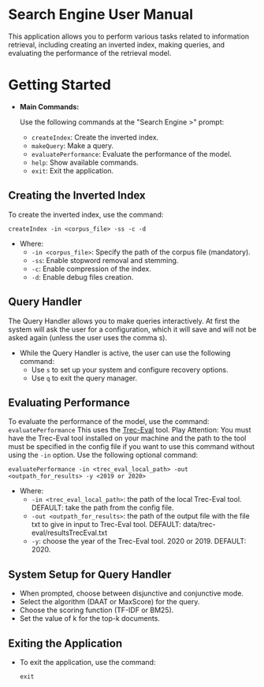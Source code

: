 
# Search Engine User Manual

This application allows you to perform various tasks related to information retrieval, including creating an inverted index, making queries, and evaluating the performance of the retrieval model.

# Getting Started

- **Main Commands:**

  Use the following commands at the "Search Engine >" prompt:
    -   `createIndex`: Create the inverted index.
    -   `makeQuery`: Make a query.
    -   `evaluatePerformance`: Evaluate the performance of the model.
    -   `help`: Show available commands.
    -   `exit`: Exit the application.

## Creating the Inverted Index

To create the inverted index, use the command:

    createIndex -in <corpus_file> -ss -c -d

- Where:
    -   `-in <corpus_file>`: Specify the path of the corpus file (mandatory).
    -   `-ss`: Enable stopword removal and stemming.
    -   `-c`: Enable compression of the index.
    -   `-d`: Enable debug files creation.

## Query Handler

The Query Handler allows you to make queries interactively.
At first the system will ask the user for a configuration, which it will save and will not be asked again (unless the user uses the comma s).

- While the Query Handler is active, the user can use the following command:
  -   Use `s` to set up your system and configure recovery options.
  -   Use `q` to exit the query manager.


## Evaluating Performance
To evaluate the performance of the model, use the command: `evaluatePerformance` This uses the <a href="https://github.com/usnistgov/trec_eval">Trec-Eval</a> tool.
Play Attention: You must have the Trec-Eval tool installed on your machine and the path to the tool must be specified in the config file if you want to use this command without using the `-in` option.
Use the following optional command:

    evaluatePerformance -in <trec_eval_local_path> -out <outpath_for_results> -y <2019 or 2020>

- Where:
    -   `-in <trec_eval_local_path>`: the path of the local Trec-Eval tool. DEFAULT: take the path from the config file.
    -   `-out <outpath_for_results>`: the path of the output file with the file txt to give in input to Trec-Eval tool. DEFAULT: data/trec-eval/resultsTrecEval.txt
    -   `-y`: choose the year of the Trec-Eval tool. 2020 or 2019. DEFAULT: 2020.

## System Setup for Query Handler

-   When prompted, choose between disjunctive and conjunctive mode.
-   Select the algorithm (DAAT or MaxScore) for the query.
-   Choose the scoring function (TF-IDF or BM25).
-   Set the value of k for the top-k documents.

## Exiting the Application

-   To exit the application, use the command:
    
    `exit` 
